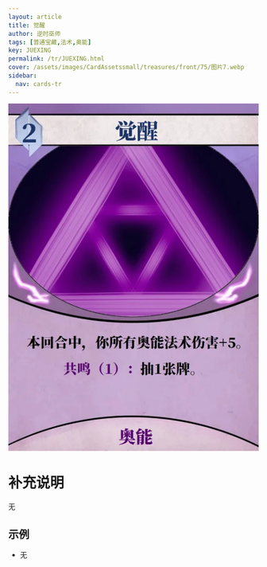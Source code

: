```yaml
---
layout: article
title: 觉醒
author: 逆时巫师
tags: [普通宝藏,法术,奥能]
key: JUEXING
permalink: /tr/JUEXING.html
cover: /assets/images/CardAssetssmall/treasures/front/75/图片7.webp
sidebar:
  nav: cards-tr
---
```

![](/assets/images/CardAssets/treasures/front/75/图片7.webp)

# 补充说明
无


## 示例
* 无